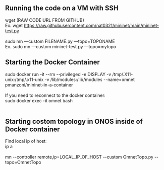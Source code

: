 ## Running the code on a VM with SSH
wget (RAW CODE URL FROM GITHUB) <br />
Ex. wget https://raw.githubusercontent.com/nat0321/mininet/main/mininet-test.py <br />
<br />
sudo mn —custom FILENAME.py —topo=TOPONAME <br />
Ex. sudo mn —custom mininet-test.py —topo=mytopo <br />

## Starting the Docker Container
sudo docker run -it --rm --privileged -e DISPLAY -v /tmp/.X11-unix:/tmp/.x11-unix -v /lib/modules:/lib/modules --name=omnet pmanzoni/mininet-in-a-container
<br /><br />
If you need to reconnect to the docker container:
<br />
sudo docker exec -it omnet bash
<br /><br />

## Starting costom topology in ONOS inside of Docker container
Find local ip of host:
<br />
ip a
<br /><br />
mn --controller remote,ip=LOCAL_IP_OF_HOST --custom OmnetTopo.py --topo=OmnetTopo
